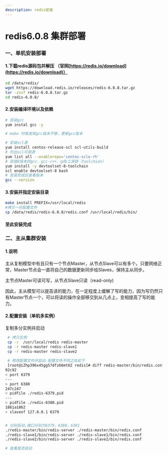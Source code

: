 ```yaml
---
description: redis安装
---
```


# redis6.0.8 集群部署

### 一、单机安装部署

#### 1.下载redis源码包并解压 （官网[https://redis.io/download](https://redis.io/download)）

```bash
cd /data/redis/
wget https://download.redis.io/releases/redis-6.0.8.tar.gz
tar -zxvf redis-6.0.8.tar.gz
cd redis-6.0.8/
```

#### 2.安装编译环境以及依赖

```bash
# 安装gcc
yum instal gcc -y

# make 时候发现gcc版本不够，更新gcc版本

# 安装scl源
yum install centos-release-scl scl-utils-build
# 列出scl可用源
yum list all --enablerepo='centos-sclo-rh'
# 安装8版本的gcc、gcc-c++、gdb工具链（toolchian）
yum install -y devtoolset-8-toolchain
scl enable devtoolset-8 bash
# 安装完成后查看版本
gcc --version
```

#### 3.安装并指定安装目录

```bash
make install PREFIX=/usr/local/redis
#拷贝一份配置文件
cp /data/redis/redis-6.0.8/redis.conf /usr/local/redis/bin/
```

#### 至此安装完成

### 二、主从集群安装

#### 1.说明

主从复制模型中有且只有一个节点Master，从节点Slave可以有多个。只要网络正常，Master节点会一直将自己的数据更新同步给Slaves，保持主从同步。

主节点Master可读可写，从节点Slave只读（read-only\)

因此，主从模型可以提高读的能力，在一定程度上缓解了写的能力，因为写仍然只有Master节点一个，可以将读的操作全部移交到从几点上，变相提高了写的能力。

#### 2.配置安装（单机多实例）

复制多分实例并启动

```bash
 # 拷贝实例
 cp -r  /usr/local/redis redis-master
 cp -r redis-master redis-slave1
 cp -r redis-master redis-slave2
 
 # 修改配置文件并启动 配置文件不同之处如下
 [root@iZhp396x45gg57dfz66mt6Z redis]# diff redis-master/bin/redis.conf  redis-slave1/bin/redis.conf
92c92
< port 6379
---
> port 6380
247c247
< pidfile ./redis-6379.pid
---
> pidfile ./redis-6380.pid
1861a1862
> slaveof 127.0.0.1 6379


# 分别启动,端口分别为6379，6380，6381
./redis-master/bin/redis-server ./redis-master/bin/redis.conf
./redis-slave1/bin/redis-server ./redis-slave1/bin/redis.conf
./redis-slave2/bin/redis-server ./redis-slave2/bin/redis.conf

# 查看是否启动

```







